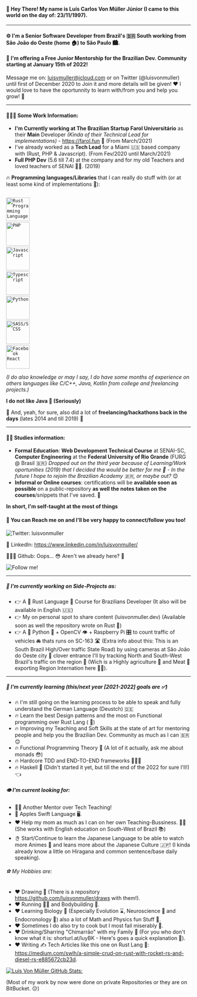 #### 👋 Hey There! My name is **Luís** Carlos **Von Müller** Júnior (I came to this world on the day of: 23/11/1997). 
----
#### ⚙️ I'm a **Senior Software Developer** from Brazil's 🇧🇷 South working from São João do Oeste (home 🏠) to São Paulo 🏙. 

#### 🤩 I'm offering a Free Junior Mentorship for the Brazilian Dev. Community starting at January 15th of 2022!

Message me on: luisvmuller@icloud.com or on Twitter (@luisvonmuller) until first of December 2020 to Join it and more details will be given! ❤️ I would love to have the oportunnity to learn with/from you and help you grow! 🥰

----
#### 👨🏻‍💻 Some Work Information:
  - **I'm Currently working at The Brazilian Startup Farol Universitário** as their **Main** Developer *(Kinda of their Technical Lead for implementations)* - https://farol.fun 🚀 (From March/2021)
  - I've already worked as a **Tech Lead** for a Miami 🇺🇸 based company with (Rust, PHP & Javascript). (From Fev/2020 until March/2021)
  - **Full PHP Dev** (5.6 till 7.4) at the company and for my old Teachers and loved teachers of SENAI 👩‍🚀. (2019)
 
🔥 **Programming languages/Libraries** that I can really do stuff with (or at least some kind of implementations 👀):

<code> <img height="64" src="https://cdn.jsdelivr.net/gh/devicons/devicon/icons/rust/rust-plain.svg" alt="Rust Programming Language"/></code>
<code> <img height="64" src="https://cdn.jsdelivr.net/gh/devicons/devicon/icons/php/php-plain.svg" alt="PHP"/></code>
<code> <img height="64" src="https://cdn.jsdelivr.net/gh/devicons/devicon/icons/javascript/javascript-original.svg" alt="Javascript" /></code>
<code> <img height="64" src="https://cdn.jsdelivr.net/gh/devicons/devicon/icons/typescript/typescript-original.svg" alt="Typescript"/></code>
<code> <img height="64" src="https://cdn.jsdelivr.net/gh/devicons/devicon/icons/python/python-original.svg" alt="Python" /></code>
<code> <img height="64" src="https://cdn.jsdelivr.net/gh/devicons/devicon/icons/sass/sass-original.svg" alt="SASS/SCSS" /></code>
<code> <img height="64" src="https://cdn.jsdelivr.net/gh/devicons/devicon/icons/react/react-original-wordmark.svg" alt="Facebook React"/></code>

*(I do also knowledge or may I say, I do have some months of experience on others languages like C/C++, Java, Kotlin from college and freelancing projects.)*
 
**I do not like Java 🤨 (Seriously)**
 
 
🥷 And, yeah, for sure, also did a lot of **freelancing/hackathons back in the days** (lates 2014 and till 2019) 👀

----
#### 👨‍🎓 Studies information:
 - **Formal Education**: **Web Development Technical Course** at SENAI-SC, **Computer Engineering** at the **Federal University of Rio Grande** (FURG @ Brasil 🇧🇷) 
 *Dropped out on the third year because of Learning/Work oportunities (2019) that I decided tha would be better for me 🥰 - In the future I hope to rejoin the Brazilian Academy 🇧🇷, or maybe out?* 😊
 - **Informal or Online courses**: certifications will be **available soon as possible** on a public-repository **as well the notes taken on the courses**/snippets that I've saved. 👀 

**In short, I'm self-taught at the most of things**

#### 🤗 You can Reach me on and I'll be very happy to connect/follow you too!  
  ![Twitter: luisvonmuller](https://img.shields.io/twitter/follow/luisvonmulller?style=social)
  
  📄 LinkedIn: https://www.linkedin.com/in/luisvonmuller/
  
  👨🏻‍💻 Github: Oops... 😳 Aren't we already here? 🤨 
  
  ![Follow me!](https://img.shields.io/github/followers/luisvonmuller?style=flat-square)
 
----
##### 🔭 I’m currently working on Side-Projects as: 
- 👉 A 🦀 Rust Language 🦀 Course for Brazilians Developer (It also will be available in English 🇺🇸) 
- 👉 My on personal spot to share content (luisvonmuller.dev) (Available soon as well the repository wrote on Rust 🦀)
- 👉 A 🐍 Python 🐍 + OpenCV 👁 + Raspberry Pi 🎛 to count traffic of vehicles 🚘 thats runs on SC-163 🛣 (Extra info about this: This is an South Brazil High/Over traffic State Road) by using cameras at São João do Oeste city 📍 clover entrance I'll by tracking North and South-West Brazil's traffic on the region 👀 (Wich is a Highly agriculture 🌽 and Meat 🥩 exporting Region Internation here 💁‍♂️).  

----
##### 🌱 I’m currently learning (this/next year [2021-2022] goals are ✅)
- 🔥 I'm still going on the learning process to be able to speak and fully understand the German Language (Deustch) 🇩🇪
- 🔥 Learn the best Design patterns and the most on Functional programming over Rust Lang ( 🦀)
- 🔥 Improving my Teaching and Soft Skills at the state of art for mentoring people and help you the Brazilian Dev. Community as much as I can 🇧🇷 😊 
- 🔥 Functional Programming Theory 💁‍ (A lot of it actually, ask me about monads 😳) 
- 🔥 Hardcore TDD and END-TO-END frameworks 👨🏻‍🔧
- 🔥 Haskell 🥷 (Didn't started it yet, but till the end of the 2022 for sure I'll!) 👈 


##### 👁 I'm current looking for:
- 🧎‍♂️ Another Mentor over Tech Teaching!
- 🍏 Apples Swift Language 🖥.
- ❤️ Help my mom as much as I can on her own Teaching-Bussiness. 👩‍🏫 (She works with English education on South-West of Brazil 📚)
- き Start/Continue to learn the Japanese Language to be able to watch more Animes 🍥 and leans more about the Japanese Culture 🇯🇵! (I kinda already know a little on Hiragana and common sentence/base daily speaking).
      
###### ⚽️ My Hobbies are:
- ❤️ Drawing 🎨 (There is a repository https://github.com/luisvonmuller/draws with them!).
- ❤️ Running 🏃‍♂️ and Bodybuilding 💪.
- ❤️ Learning Biology 🦠 (Especially Evolution ⌛️, Neuroscience 🧠 and Endocronology 🧬) also a lot of Math and Physics fun Stuff 🧮.
- ❤️ Sometimes I do also try to cook but I most fail miserably 🥲.
- ❤️ Drinking/Sharring "Chimarrão" with my Family 🧉 (For you who don't know what it is: shorturl.at/luyBK - Here's goes a quick explanation 👀).
- ❤️ Writing ✍️ Tech Articles like this one on Rust Lang 🦀: https://medium.com/swlh/a-simple-crud-on-rust-with-rocket-rs-and-diesel-rs-e885672cb23d.


[![Luís Von Müller GitHub Stats:](https://github-readme-stats.vercel.app/api?username=luisvonmuller)](https://github.com/anuraghazra/github-readme-stats)

(Most of my work by now were done on private Repositories or they are on BitBucket. 😔)
